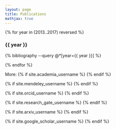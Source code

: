 ```yaml
---
layout: page
title: Publications
mathjax: true
---
```

$$
\newcommand{\SO}{\mathsf{SO(3)}}
\newcommand{\bracket}[1]{\left[ #1 \right]}
\newcommand{\parenth}[1]{\left( #1 \right)}
\newcommand{\tr}[1]{\mathrm{tr}\negthickspace\bracket{#1}}
$$

<!-- 
<ul class="posts">
{% for post in site.posts %}

{% if post.category contains 'research' %}
	{% if post.file %}
		<a href="https://docs.google.com/viewer?url={{ post.file }}"> <img src="{{site.baseurl}}assets/pdf32.png" align="right"> </a>
  {% endif %}
  <a href="{{ post.url }}">{{ post.title }}</a>
	<hr/>
{% endif %}
{% endfor %}
</ul> 
-->

{% for year in (2013..2017) reversed %}
### {{ year }}

{% bibliography --query @*[year={{ year }}] %}

{% endfor %}

<p>
More:
{% if site.academia_username %}
<a href="https://independent.academia.edu/{{ site.academia_username }}"><i class="ai ai-academia fa-lg"></i></a> 
{% endif %}

{% if site.mendeley_username %}
<a href="https://www.mendeley.com/profiles/{{ site.mendeley_username }}"><i class="ai ai-mendeley fa-lg"></i></a>
{% endif %}

{% if site.orcid_username %}
<a href="http://orcid.org/{{ site.orcid_username }}"><i class="ai ai-orcid fa-lg"></i></a>
{% endif %}

{% if site.research_gate_username %}
<a href="https://www.researchgate.net/profile/{{ site.research_gate_username }}"><i class="ai ai-researchgate fa-lg"></i></a>
{% endif %}

{% if site.arxiv_username %}
<a href="https://arxiv.org/a/{{ site.arxiv_username }}.html"><i class="ai ai-arxiv fa-lg"></i></a>
{% endif %}

{% if site.google_scholar_username %}
<a href="https://scholar.google.com/citations?hl=en&user={{ site.google_scholar_username }}" data-proofer-ignore><i class="ai ai-google-scholar fa-lg"></i></a>
{% endif %}

</p>
